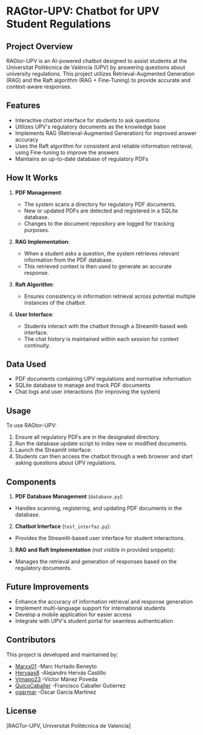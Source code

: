 # RAGtor-UPV: Chatbot for UPV Student Regulations

## Project Overview

RAGtor-UPV is an AI-powered chatbot designed to assist students at the Universitat Politècnica de València (UPV) by answering questions about university regulations. This project utilizes Retrieval-Augmented Generation (RAG) and the Raft algorithm (RAG + Fine-Tuning) to provide accurate and context-aware responses.

## Features

- Interactive chatbot interface for students to ask questions
- Utilizes UPV's regulatory documents as the knowledge base
- Implements RAG (Retrieval-Augmented Generation) for improved answer accuracy
- Uses the Raft algorithm for consistent and reliable information retrieval, using Fine-tuning to improve the answers
- Maintains an up-to-date database of regulatory PDFs

## How It Works

1. **PDF Management**: 
   - The system scans a directory for regulatory PDF documents.
   - New or updated PDFs are detected and registered in a SQLite database.
   - Changes to the document repository are logged for tracking purposes.

2. **RAG Implementation**:
   - When a student asks a question, the system retrieves relevant information from the PDF database.
   - This retrieved context is then used to generate an accurate response.

3. **Raft Algorithm**:
   - Ensures consistency in information retrieval across potential multiple instances of the chatbot.

4. **User Interface**:
   - Students interact with the chatbot through a Streamlit-based web interface.
   - The chat history is maintained within each session for context continuity.

## Data Used

- PDF documents containing UPV regulations and normative information
- SQLite database to manage and track PDF documents
- Chat logs and user interactions (for improving the system)

## Usage

To use RAGtor-UPV:

1. Ensure all regulatory PDFs are in the designated directory.
2. Run the database update script to index new or modified documents.
3. Launch the Streamlit interface: <streamlit run test_interfaz.py>
4. Students can then access the chatbot through a web browser and start asking questions about UPV regulations.

## Components

1. **PDF Database Management** (`database.py`):
- Handles scanning, registering, and updating PDF documents in the database.

2. **Chatbot Interface** (`test_interfaz.py`):
- Provides the Streamlit-based user interface for student interactions.

3. **RAG and Raft Implementation** (not visible in provided snippets):
- Manages the retrieval and generation of responses based on the regulatory documents.

## Future Improvements

- Enhance the accuracy of information retrieval and response generation
- Implement multi-language support for international students
- Develop a mobile application for easier access
- Integrate with UPV's student portal for seamless authentication

## Contributors

This project is developed and maintained by:

- [Marxx01](https://github.com/Marxx01) -Marc Hurtado Beneyto
- [Hervaas8](https://github.com/Hervaas8) -Alejandro Hervás Castillo
- [Vimapo23](https://github.com/Vimapo23) -Víctor Mánez Poveda
- [QuicoCaballer](https://github.com/QuicoCaballer) -Francisco Caballer Gutierrez
- [ogarmar](https://github.com/ogarmar) -Óscar García Martínez

## License

[RAGTor-UPV, Universitat Politécnica de Valencia]